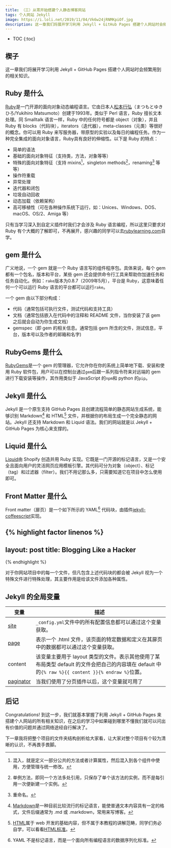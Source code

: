 ```yaml
---
title: （三）从零开始搭建个人静态博客网站
tags: 个人网站 Jekyll
image: https://i.loli.net/2019/11/04/Vk6w24jRNMKpiOf.jpg
description: 这一章我们将展开学习利用 Jekyll + GitHub Pages 搭建个人网站时会频繁用到的相关知识。
---
```

* TOC
{:toc}

## 楔子

这一章我们将展开学习利用 Jekyll + GitHub Pages 搭建个人网站时会频繁用到的相关知识。

## Ruby 是什么

[Ruby][1]是一门开源的面向对象动态编程语言。它由日本人[松本行弘][2]（まつもとゆきひろ/Yukihiro Matsumoto）创建于1993年。类似于 Perl 语言，Ruby 擅长文本处理。同 Smalltalk 语言一样，Ruby 中的任何符号都是 object（对象），并且 Ruby 有 blocks（代码块），iterators（迭代器），meta-classes（元类）等很好的概念。你可以用 Ruby 来写服务器，带原型的实验以及每日的编程任务。作为一种完全集成的面向对象语言，Ruby具有良好的伸缩性。以下是 Ruby 的特点：

* 简单的语法
* 基础的面向对象特征（支持类，方法，对象等等）
* 特殊的面向对象特征（支持 mixins[^mixins]，singleton methods[^singleton-methods]，renaming[^renaming] 等等）
* 操作符重载
* 异常处理
* 迭代器和闭包
* 垃圾自动回收
* 动态加载（依赖架构）
* 高可移植性（可在各种操作系统下运行，如：Unices、Windows、DOS、macOS、OS/2、Amiga 等）

只有当学习深入到自定义插件时我们才会涉及 Ruby 语言编程，所以这里只要求对 Ruby 有个大概的了解即可，不再展开，感兴趣的同学可以去[rubylearning.com][3]自学。

## gem 是什么

广义地说，一个 gem 就是一个 Ruby 语言写的组件程序包。具体来说，每个 gem 都有一个包名，版本和平台，某些 gem 还会提供命令行工具来帮助你加速任务和任务自动化。例如：`rake`版本为0.8.7（2009年5月），平台是 Ruby，这意味着任何一个可以运行 Ruby 语言的平台都可以运行`rake`。

一个 gem 由以下部分构成：

* 代码（通常包括可执行文件，测试代码和支持工具）
* 文档（通常包括嵌入在代码中的注释和 README 文件，当你安装了该 gem 之后就会自动为你生成文档）
* gemspec（即 gem 的相关信息。通常包括 gem 所含的文件，测试信息，平台，版本号以及作者的邮箱和名字)

## RubyGems 是什么

[RubyGems][4]是一个 gem 的管理器，它允许你在你的系统上简单地下载、安装和使用 Ruby 软件包，用户可以在控制台通过`gem`后跟一系列指令符来对远端的 gem 进行下载安装等操作，其作用类似于 JavaScript 的`npm`和 python 的`pip`。

## Jekyll 是什么

Jekyll 是一个原生支持 GitHub Pages 且创建流程简单的静态网站生成系统，能够识别 Markdown[^Markdown] 和 HTML[^HTML] 文件，并根据你的布局生成一个完全静态的网站。Jekyll 还支持 Markdown 和 Liquid 语法。我们的网站就是以 Jekyll + GitHub Pages 为核心来支撑的。

## Liquid 是什么

[Liquid][8]由 Shopify 创造并用 Ruby 实现。它既是一门开源的标记语言，又是一个安全且面向用户的灵活网页应用模板引擎。其代码可分为对象（object）、标记（tag）和过滤器（filter）。我们不用记那么多，只需要知道它在项目中怎么使用即可。

## Front Matter 是什么

Front matter（扉页）是一个如下所示的 YAML[^YAML] 代码块，由插件[jekyll-coffeescript][9]实现。

{% highlight factor linenos %}
---
layout: post
title: Blogging Like a Hacker
---
{% endhighlight %}

对于你网站项目中的每一个文件，但凡包含上述代码块的都会被 Jekyll 视为一个特殊文件进行特殊处理，其主要作用是给该文件添加各种属性。

## Jekyll 的全局变量

| 变量 | 描述 |
| - | - |
| [site][10] | `_config.yml`文件中的所有配置信息都可以通过这个变量获取。 |
| [page][11] | 表示一个 .html 文件，该页面的特定数据和定义在其扉页中的数据都可以通过这个变量获取。 |
| content | 该变量主要用于 layout 类型的文件。表示其他使用了某布局类型 default 的文件会把自己的内容填在 default 中的`{% raw %}{{ content }}{% endraw %}`位置。|
| [paginator][12] | 当我们使用了分页插件以后，这个变量就可用了 |

## 后记

Congratulations! 到这一步，我们就基本掌握了利用 Jekyll + GitHub Pages 来搭建个人网站的所有相关知识，在之后的学习中如果碰到哪里不懂我们就可以问出有价值的问题并通过网络途经自行解决了。

下一章我将把整个项目的文件夹结构剖析给大家看，让大家对整个项目有个较为清晰的认识，不再畏手畏脚。

[^mixins]: 混入，就是定义一部分公共的方法或者计算属性，然后混入到各个组件中使用，方便管理与统一修改。
[^singleton-methods]: 单例方法，即同一个方法多处引用，只保存了单个该方法的实例，而不是每引用一次便新建一个实例。
[^renaming]: 重命名。
[^Markdown]: [Markdown][5]是一种目前比较流行的标记语言，能使普通文本内容具有一定的格式，文件后缀通常为 .md 或 .markdown，常用来写博客。
[^HTML]: [HTML][6]属于 web 开发的基础内容，但不属于本教程的讲解范畴，同学们务必自学，可以看看[HTML标准][7]。
[^YAML]: YAML 不是标记语言，而是一个面向所有编程语言的数据序列化标准。

[1]: https://www.ruby-lang.org/en/
[2]: https://baike.baidu.com/item/%E6%9D%BE%E6%9C%AC%E8%A1%8C%E5%BC%98/539636?fr=aladdin
[3]: http://rubylearning.com/satishtalim/tutorial.html
[4]: https://guides.rubygems.org
[5]: https://www.zybuluo.com/mdeditor
[6]: https://baike.baidu.com/item/HTML/97049?fr=aladdin
[7]: https://whatwg-cn.github.io/html/#toc-introduction
[8]: https://liquid.bootcss.com/
[9]: https://github.com/jekyll/jekyll-coffeescript
[10]: https://jekyllrb.com/docs/variables/#site-variables
[11]: https://jekyllrb.com/docs/variables/#page-variables
[12]: https://jekyllrb.com/docs/variables/#paginator
